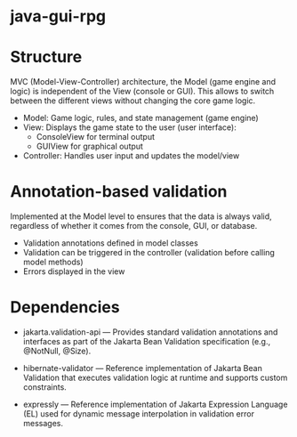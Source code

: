 # java-gui-rpg

# Structure
MVC (Model-View-Controller) architecture, the Model (game engine and logic) is independent of the View (console or GUI). This allows to switch between the different views without changing the core game logic.

- Model: Game logic, rules, and state management (game engine)
- View: Displays the game state to the user (user interface):
    - ConsoleView for terminal output
    - GUIView for graphical output
- Controller: Handles user input and updates the model/view

# Annotation-based validation

Implemented at the Model level to ensures that the data is always valid, regardless of whether it comes from the console, GUI, or database.

- Validation annotations defined in model classes
- Validation can be triggered in the controller (validation before calling model methods)
- Errors displayed in the view 

# Dependencies
- jakarta.validation-api — Provides standard validation annotations and interfaces as part of the Jakarta Bean Validation specification (e.g., @NotNull, @Size).

- hibernate-validator — Reference implementation of Jakarta Bean Validation that executes validation logic at runtime and supports custom constraints.

- expressly — Reference implementation of Jakarta Expression Language (EL) used for dynamic message interpolation in validation error messages.


